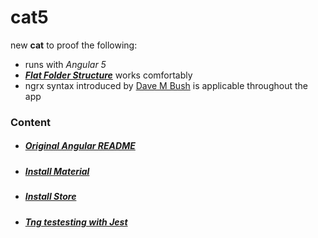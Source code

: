 # cat5
new **cat** to proof the following:
* runs with *Angular 5*
* ***[Flat Folder Structure](./doc/flat-file-sructure.md)*** works comfortably
* ngrx syntax introduced by [Dave M Bush](https://blog.dmbcllc.com/implementing-ngrx-4/) is applicable throughout the app
### Content
* ##### [Original Angular README](./doc/angular.md)
* ##### [Install Material](./doc/material.md)
* ##### [Install Store](./doc/store-setup.md)
* ##### [Tng testesting with Jest](./doc/jest.md)